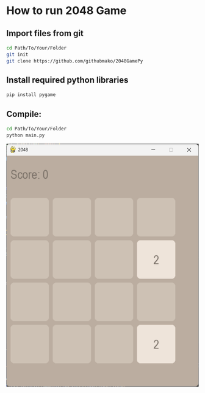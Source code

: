 # How to run 2048 Game

## Import files from git

```bash
cd Path/To/Your/Folder
git init
git clone https://github.com/githubmako/2048GamePy
```
## Install required python libraries

```bash 
pip install pygame
```

## Compile:

```bash
cd Path/To/Your/Folder
python main.py

```

<p align="center">
  <img src="game2048.png" alt="ssofgame"/>
</p>

